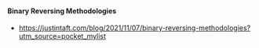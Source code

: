 
#### Binary Reversing Methodologies

- https://justintaft.com/blog/2021/11/07/binary-reversing-methodologies?utm_source=pocket_mylist
